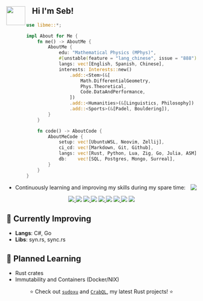 
<div>
    <img align="left" src="https://media.giphy.com/media/j0ph697YBTGM8zm3u8/giphy.gif" width="50"> 
    <h2>‎‎‎‎‎‎‎‎‏‏‎ ‎‏‏‎ ‎‏‏‎ ‎Hi I'm Seb!</h2>
</div>

<!--
- 🎓 Mathematical Physics graduate, blending a strong foundation in theoretical sciences with a keen interest in computer science.
- ⏲️ Specialize in performance-oriented implementations; value efficiency and elegance in coding practices.
- 🦀 Lifelong `&'static` Rust-lang enjoyer and (neo)vim advocate.
- 💼 I'm committed to continuous learning, and actively working towards possibly fulfilling career in programming environments.
-->

```rust
use libme::*;

impl About for Me {
    fn me() -> AboutMe {
        AboutMe {
            edu: "Mathematical Physics (MPhys)",
            #[unstable(feature = "lang_chinese", issue = "888")]
            langs: vec![English, Spanish, Chinese],
            interests: Interests::new()
                .add::<Stem>(&[
                    Math.DifferentialGeometry,
                    Phys.Theoretical,
                    Code.DataAndPerformance,
                ])
                .add::<Humanities>(&[Linguistics, Philosophy])
                .add::<Sports>(&[Padel, Bouldering]),
        }
    }

    fn code() -> AboutCode {
        AboutMeCode {
            setup: vec![UbuntuWSL, Neovim, Zellij],
            ci_cd: vec![Markdown, Git, Github],
            langs: vec![Rust, Python, Lua, Zig, Go, Julia, ASM],
            db:    vec![SQL, Postgres, Mongo, Surreal],
        }
    }
}
```

<div align="right">
    <picture> <!-- Removes the hyperlink of the inner image -->
    <img align="right" src="https://github-readme-stats.vercel.app/api/top-langs/?username=aritmos&size_weight=0.7&count_weight=1&hide=html,javascript,jupyter%20notebook&layout=donut-vertical&langs_count=6&exclude_repo=ziglings,exercism">
    </picture>
</div>

<div>
<ul>
    <li> Continuously learning and improving my skills during my spare time:</li>
</ul>
  
<div align="center">
    <a href="https://www.codewars.com/users/aritmos">
        <img src="https://img.shields.io/badge/dynamic/json?url=https%3A%2F%2Fcodewars.com%2Fapi%2Fv1%2Fusers%2Faritmos&query=%24.ranks.overall.name&prefix=%E3%80%88&suffix=%E3%80%89&style=for-the-badge&logo=codewars&logoColor=f05656&label=RANK&labelColor=16171b&color=bba2ff">
    </a>
    <img src="https://upload.wikimedia.org/wikipedia/commons/2/20/16x16.png">
    <a href="https://leetcode.com/aritmos/">
        <img src="https://img.shields.io/badge/dynamic/json?style=for-the-badge&labelColor=black&color=%23ffa116&label=Solved&query=solved&url=https%3A%2F%2Fbadge.xyli.tech/%2Fapi%2Fusers%2Faritmos&logo=leetcode&logoColor=yellow">
    </a>
    <img src="https://upload.wikimedia.org/wikipedia/commons/2/20/16x16.png">
     <a href="https://adventofcode.com/">
            <img src="https://img.shields.io/badge/59-yellow?style=for-the-badge&logo=advent-of-code&label=stars">
    </a>
    <img src="https://upload.wikimedia.org/wikipedia/commons/2/20/16x16.png">
    <a href="https://exercism.com/profiles/aritmos">
        <img src="https://img.shields.io/badge/dynamic/json?url=https%3A%2F%2Fexercism.org%2Fapi%2Fv2%2Fprofiles%2Faritmos%2Fsolutions&query=%24.meta.total_count&style=for-the-badge&logo=exercism&label=SOLVED&labelColor=130b43">
    </a>
    <img src="https://upload.wikimedia.org/wikipedia/commons/2/20/16x16.png">
    <a href="https://www.hackerrank.com/certificates/7f453db8ead9"> 
         <img src="https://img.shields.io/badge/Certificates%20-%20green?style=for-the-badge&logo=hackerrank&labelColor=0e141e&color=32c7662">
    </a>
</div>

<h2>🌿 Currently Improving</h2> 
<ul>
<li><b>Langs</b>: C#, Go</li>
<li><b>Libs</b>: syn.rs, sync.rs</li>
</ul>


<h2>🌱 Planned Learning</h2>
<ul>
<li>Rust crates</li>
<li>Immutability and Containers (Docker/NIX)</li>
</ul>
</div>

<div align="center">
    <p> ⭐ Check out <a href="https://www.github.com/aritmos/"><code>sudoxu</code><a> and <a href="https://www.github.com/aritmos/rs2sql"><code>CrabQL</code><a>, my latest Rust projects! ⭐ </p>
</div>
